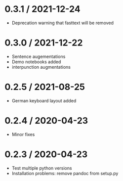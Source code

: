 # 0.3.1 / 2021-12-24

  * Deprecation warning that fasttext will be removed

# 0.3.0 / 2021-12-22

  * Sentence augementations
  * Demo notebooks added
  * interpunction augmentations

# 0.2.5 / 2021-08-25

  * German keyboard layout added

# 0.2.4 / 2020-04-23

  * Minor fixes

# 0.2.3 / 2020-04-23

  * Test multiple python versions
  * Installation problems: remove pandoc from setup.py

